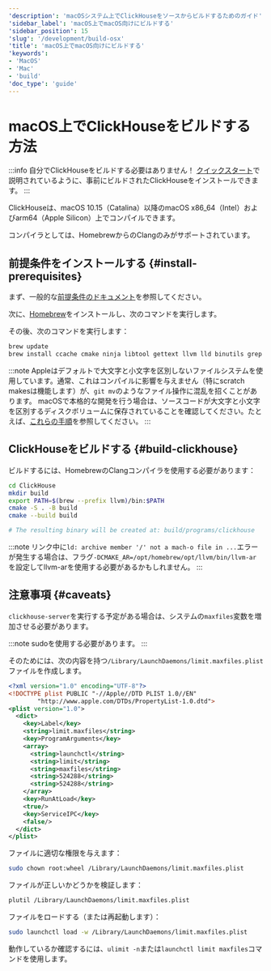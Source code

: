 ```yaml
---
'description': 'macOSシステム上でClickHouseをソースからビルドするためのガイド'
'sidebar_label': 'macOS上でmacOS向けにビルドする'
'sidebar_position': 15
'slug': '/development/build-osx'
'title': 'macOS上でmacOS向けにビルドする'
'keywords':
- 'MacOS'
- 'Mac'
- 'build'
'doc_type': 'guide'
---
```



# macOS上でClickHouseをビルドする方法

:::info 自分でClickHouseをビルドする必要はありません！
[クイックスタート](https://clickhouse.com/#quick-start)で説明されているように、事前にビルドされたClickHouseをインストールできます。
:::

ClickHouseは、macOS 10.15（Catalina）以降のmacOS x86_64（Intel）およびarm64（Apple Silicon）上でコンパイルできます。

コンパイラとしては、HomebrewからのClangのみがサポートされています。

## 前提条件をインストールする {#install-prerequisites}

まず、一般的な[前提条件のドキュメント](developer-instruction.md)を参照してください。

次に、[Homebrew](https://brew.sh/)をインストールし、次のコマンドを実行します。

その後、次のコマンドを実行します：

```bash
brew update
brew install ccache cmake ninja libtool gettext llvm lld binutils grep findutils nasm bash rust rustup
```

:::note
Appleはデフォルトで大文字と小文字を区別しないファイルシステムを使用しています。通常、これはコンパイルに影響を与えません（特にscratch makesは機能します）が、`git mv`のようなファイル操作に混乱を招くことがあります。
macOSで本格的な開発を行う場合は、ソースコードが大文字と小文字を区別するディスクボリュームに保存されていることを確認してください。たとえば、[これらの手順](https://brianboyko.medium.com/a-case-sensitive-src-folder-for-mac-programmers-176cc82a3830)を参照してください。
:::

## ClickHouseをビルドする {#build-clickhouse}

ビルドするには、HomebrewのClangコンパイラを使用する必要があります：

```bash
cd ClickHouse
mkdir build
export PATH=$(brew --prefix llvm)/bin:$PATH
cmake -S . -B build
cmake --build build

# The resulting binary will be created at: build/programs/clickhouse
```

:::note
リンク中に`ld: archive member '/' not a mach-o file in ...`エラーが発生する場合は、フラグ`-DCMAKE_AR=/opt/homebrew/opt/llvm/bin/llvm-ar`を設定してllvm-arを使用する必要があるかもしれません。
:::

## 注意事項 {#caveats}

`clickhouse-server`を実行する予定がある場合は、システムの`maxfiles`変数を増加させる必要があります。

:::note
sudoを使用する必要があります。
:::

そのためには、次の内容を持つ`/Library/LaunchDaemons/limit.maxfiles.plist`ファイルを作成します。

```xml
<?xml version="1.0" encoding="UTF-8"?>
<!DOCTYPE plist PUBLIC "-//Apple//DTD PLIST 1.0//EN"
        "http://www.apple.com/DTDs/PropertyList-1.0.dtd">
<plist version="1.0">
  <dict>
    <key>Label</key>
    <string>limit.maxfiles</string>
    <key>ProgramArguments</key>
    <array>
      <string>launchctl</string>
      <string>limit</string>
      <string>maxfiles</string>
      <string>524288</string>
      <string>524288</string>
    </array>
    <key>RunAtLoad</key>
    <true/>
    <key>ServiceIPC</key>
    <false/>
  </dict>
</plist>
```

ファイルに適切な権限を与えます：

```bash
sudo chown root:wheel /Library/LaunchDaemons/limit.maxfiles.plist
```

ファイルが正しいかどうかを検証します：

```bash
plutil /Library/LaunchDaemons/limit.maxfiles.plist
```

ファイルをロードする（または再起動します）：

```bash
sudo launchctl load -w /Library/LaunchDaemons/limit.maxfiles.plist
```

動作しているか確認するには、`ulimit -n`または`launchctl limit maxfiles`コマンドを使用します。
